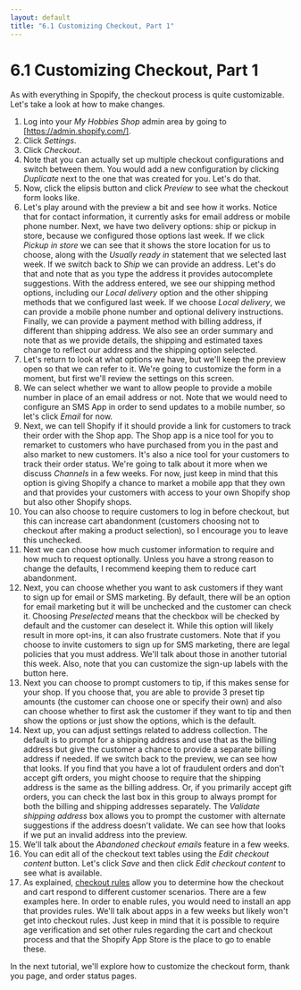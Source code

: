 ```yaml
---
layout: default
title: "6.1 Customizing Checkout, Part 1"
---
```


# 6.1 Customizing Checkout, Part 1

As with everything in Spopify, the checkout process is quite customizable. Let's take a look at how to make changes.

1. Log into your _My Hobbies Shop_ admin area by going to [https://admin.shopify.com/].
2. Click _Settings_.
3. Click _Checkout_.
4. Note that you can actually set up multiple checkout configurations and switch between them. You would add a new configuration by clicking _Duplicate_ next to the one that was created for you. Let's do that.
5. Now, click the elipsis button and click _Preview_ to see what the checkout form looks like.
6. Let's play around with the preview a bit and see how it works. Notice that for contact information, it currently asks for email address or mobile phone number. Next, we have two delivery options: ship or pickup in store, because we configured those options last week. If we click _Pickup in store_ we can see that it shows the store location for us to choose, along with the _Usually ready in_ statement that we selected last week. If we switch back to _Ship_ we can provide an address. Let's do that and note that as you type the address it provides autocomplete suggestions. With the address entered, we see our shipping method options, including our _Local delivery_ option and the other shipping methods that we configured last week. If we choose _Local delivery_, we can provide a mobile phone number and optional delivery instructions. Finally, we can provide a payment method with billing address, if different than shipping address. We also see an order summary and note that as we provide details, the shipping and estimated taxes change to reflect our address and the shipping option selected.
7. Let's return to look at what options we have, but we'll keep the preview open so that we can refer to it. We're going to customize the form in a moment, but first we'll review the settings on this screen.
8. We can select whether we want to allow people to provide a mobile number in place of an email address or not. Note that we would need to configure an SMS App in order to send updates to a mobile number, so let's click _Email_ for now.
9. Next, we can tell Shopify if it should provide a link for customers to track their order with the Shop app. The Shop app is a nice tool for you to remarket to customers who have purchased from you in the past and also market to new customers. It's also a nice tool for your customers to track their order status. We're going to talk about it more when we discuss _Channels_ in a few weeks. For now, just keep in mind that this option is giving Shopify a chance to market a mobile app that they own and that provides your customers with access to your own Shopify shop but also other Shopify shops.
10. You can also choose to require customers to log in before checkout, but this can increase cart abandonment (customers choosing not to checkout after making a product selection), so I encourage you to leave this unchecked.
11. Next we can choose how much customer information to require and how much to request optionally. Unless you have a strong reason to change the defaults, I recommend keeping them to reduce cart abandonment.
12. Next, you can choose whether you want to ask customers if they want to sign up for email or SMS marketing. By default, there will be an option for email marketing but it will be unchecked and the customer can check it. Choosing _Preselected_ means that the checkbox will be checked by default and the customer can deselect it. While this option will likely result in more opt-ins, it can also frustrate customers. Note that if you choose to invite customers to sign up for SMS marketing, there are legal policies that you must address. We'll talk about those in another tutorial this week. Also, note that you can customize the sign-up labels with the button here.
13. Next you can choose to prompt customers to tip, if this makes sense for your shop. If you choose that, you are able to provide 3 preset tip amounts (the customer can choose one or specify their own) and also can choose whether to first ask the customer if they want to tip and then show the options or just show the options, which is the default.
14. Next up, you can adjust settings related to address collection. The default is to prompt for a shipping address and use that as the billing address but give the customer a chance to provide a separate billing address if needed. If we switch back to the preview, we can see how that looks. If you find that you have a lot of fraudulent orders and don't accept gift orders, you might choose to require that the shipping address is the same as the billing address. Or, if you primarily accept gift orders, you can check the last box in this group to always prompt for both the billing and shipping addresses separately. The _Validate shipping address_ box allows you to prompt the customer with alternate suggestions if the address doesn't validate. We can see how that looks if we put an invalid address into the preview.
15. We'll talk about the _Abandoned checkout emails_ feature in a few weeks.
16. You can edit all of the checkout text tables using the _Edit checkout content_ button. Let's click _Save_ and then click _Edit checkout content_ to see what is available.
17. As explained, [checkout rules](https://help.shopify.com/en/manual/checkout-settings/checkout-customization#add-cart-checkout-validation) allow you to determine how the checkout and cart respond to different customer scenarios. There are a few examples here. In order to enable rules, you would need to install an app that provides rules. We'll talk about apps in a few weeks but likely won't get into checkout rules. Just keep in mind that it is possible to require age verification and set other rules regarding the cart and checkout process and that the Shopify App Store is the place to go to enable these.

In the next tutorial, we'll explore how to customize the checkout form, thank you page, and order status pages.